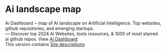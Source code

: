 # Ai landscape map
Ai Dashboard ‒ map of AI landscape on Artificial Intelligence. Top websites, github repositories, and emerging startups.<br>
— Discover top 2024 Ai Websites, tools resources, & 1000 of most starred ai github repos.
View <a target="_blank" href="https://papaly.com/8/mM3g">Ai Dashboard</a><br>
This version contains <a target="_blank" href="https://papaly.com/John_QP5/5vZ2h/Ai">Site descriptions</a><br>
